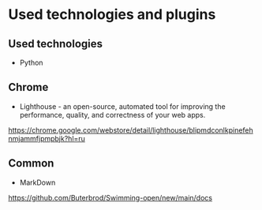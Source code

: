# Used technologies and plugins
## Used technologies
* Python

## Chrome
- Lighthouse - an open-source, automated tool for improving the performance, quality, and correctness of your web apps. 

https://chrome.google.com/webstore/detail/lighthouse/blipmdconlkpinefehnmjammfjpmpbjk?hl=ru

## Common
- MarkDown

https://github.com/Buterbrod/Swimming-open/new/main/docs
